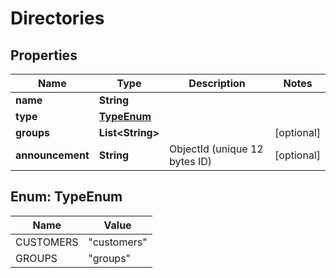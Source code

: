 

# Directories


## Properties

| Name | Type | Description | Notes |
|------------ | ------------- | ------------- | -------------|
|**name** | **String** |  |  |
|**type** | [**TypeEnum**](#TypeEnum) |  |  |
|**groups** | **List&lt;String&gt;** |  |  [optional] |
|**announcement** | **String** | ObjectId (unique 12 bytes ID) |  [optional] |



## Enum: TypeEnum

| Name | Value |
|---- | -----|
| CUSTOMERS | &quot;customers&quot; |
| GROUPS | &quot;groups&quot; |



